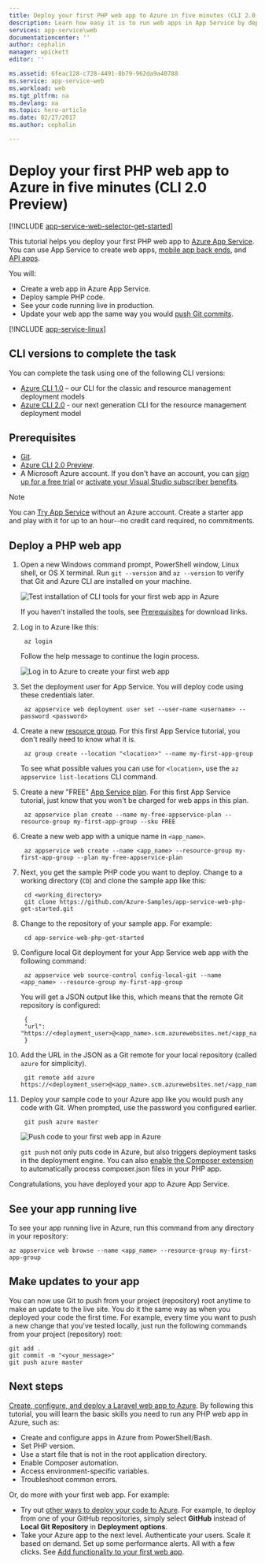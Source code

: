 ```yaml
---
title: Deploy your first PHP web app to Azure in five minutes (CLI 2.0 Preview) | Microsoft Docs
description: Learn how easy it is to run web apps in App Service by deploying a sample PHP app. Start doing real development quickly and see results immediately.
services: app-service\web
documentationcenter: ''
author: cephalin
manager: wpickett
editor: ''

ms.assetid: 6feac128-c728-4491-8b79-962da9a40788
ms.service: app-service-web
ms.workload: web
ms.tgt_pltfrm: na
ms.devlang: na
ms.topic: hero-article
ms.date: 02/27/2017
ms.author: cephalin

---
```

# Deploy your first PHP web app to Azure in five minutes (CLI 2.0 Preview)
[!INCLUDE [app-service-web-selector-get-started](../../includes/app-service-web-selector-get-started.md)]

This tutorial helps you deploy your first PHP web app to [Azure App Service](../app-service/app-service-value-prop-what-is.md).
You can use App Service to create web apps, [mobile app back ends](/documentation/learning-paths/appservice-mobileapps/),
and [API apps](../app-service-api/app-service-api-apps-why-best-platform.md).

You will: 

* Create a web app in Azure App Service.
* Deploy sample PHP code.
* See your code running live in production.
* Update your web app the same way you would [push Git commits](https://git-scm.com/docs/git-push).

[!INCLUDE [app-service-linux](../../includes/app-service-linux.md)]

## CLI versions to complete the task

You can complete the task using one of the following CLI versions:

- [Azure CLI 1.0](app-service-web-get-started-php-cli-nodejs.md) – our CLI for the classic and resource management deployment models
- [Azure CLI 2.0](app-service-web-get-started-php.md) - our next generation CLI for the resource management deployment model

## Prerequisites
* [Git](http://www.git-scm.com/downloads).
* [Azure CLI 2.0 Preview](/cli/azure/install-az-cli2).
* A Microsoft Azure account. If you don't have an account, you can 
  [sign up for a free trial](https://azure.microsoft.com/pricing/free-trial/?WT.mc_id=A261C142F) or 
  [activate your Visual Studio subscriber benefits](https://azure.microsoft.com/pricing/member-offers/msdn-benefits-details/?WT.mc_id=A261C142F).

> [!NOTE]
> You can [Try App Service](https://azure.microsoft.com/try/app-service/) without an Azure account. Create a starter app and play with
> it for up to an hour--no credit card required, no commitments.
> 
> 

## Deploy a PHP web app
1. Open a new Windows command prompt, PowerShell window, Linux shell, or OS X terminal. Run `git --version` and `az --version` to verify that Git and Azure CLI
   are installed on your machine.
   
    ![Test installation of CLI tools for your first web app in Azure](./media/app-service-web-get-started-languages/1-test-tools-2.0.png)
   
    If you haven't installed the tools, see [Prerequisites](#Prerequisites) for download links.
2. Log in to Azure like this:
   
        az login
   
    Follow the help message to continue the login process.
   
    ![Log in to Azure to create your first web app](./media/app-service-web-get-started-languages/3-azure-login-2.0.png)

3. Set the deployment user for App Service. You will deploy code using these credentials later.
   
        az appservice web deployment user set --user-name <username> --password <password>

3. Create a new [resource group](../azure-resource-manager/resource-group-overview.md). For this first App Service tutorial, you don't really need to know
what it is.

        az group create --location "<location>" --name my-first-app-group

    To see what possible values you can use for `<location>`, use the `az appservice list-locations` CLI command.

3. Create a new "FREE" [App Service plan](../app-service/azure-web-sites-web-hosting-plans-in-depth-overview.md). For this first App Service tutorial, just 
know that you won't be charged for web apps in this plan.

        az appservice plan create --name my-free-appservice-plan --resource-group my-first-app-group --sku FREE

4. Create a new web app with a unique name in `<app_name>`.

        az appservice web create --name <app_name> --resource-group my-first-app-group --plan my-free-appservice-plan

4. Next, you get the sample PHP code you want to deploy. Change to a working directory (`CD`) and clone the sample app like this:
   
        cd <working_directory>
        git clone https://github.com/Azure-Samples/app-service-web-php-get-started.git

5. Change to the repository of your sample app. For example:
   
        cd app-service-web-php-get-started
5. Configure local Git deployment for your App Service web app with the following command:

        az appservice web source-control config-local-git --name <app_name> --resource-group my-first-app-group

    You will get a JSON output like this, which means that the remote Git repository is configured:

        {
        "url": "https://<deployment_user>@<app_name>.scm.azurewebsites.net/<app_name>.git"
        }

6. Add the URL in the JSON as a Git remote for your local repository (called `azure` for simplicity).

        git remote add azure https://<deployment_user>@<app_name>.scm.azurewebsites.net/<app_name>.git
   
7. Deploy your sample code to your Azure app like you would push any code with Git. When prompted, use the password you configured earlier.
   
        git push azure master
   
    ![Push code to your first web app in Azure](./media/app-service-web-get-started-languages/php-git-push.png)
   
    `git push` not only puts code in Azure, but also triggers deployment tasks in the deployment engine. You can also 
    [enable the Composer extension](web-sites-php-mysql-deploy-use-git.md#composer) to automatically process composer.json files
    in your PHP app.

Congratulations, you have deployed your app to Azure App Service.

## See your app running live
To see your app running live in Azure, run this command from any directory in your repository:

    az appservice web browse --name <app_name> --resource-group my-first-app-group

## Make updates to your app
You can now use Git to push from your project (repository) root anytime to make an update to the live site. You do it the same way as when you deployed your code
the first time. For example, every time you want to push a new change that you've tested locally, just run the following commands from your project 
(repository) root:

    git add .
    git commit -m "<your_message>"
    git push azure master

## Next steps
[Create, configure, and deploy a Laravel web app to Azure](app-service-web-php-get-started.md). By following this tutorial, you will learn
the basic skills you need to run any PHP web app in Azure, such as:

* Create and configure apps in Azure from PowerShell/Bash.
* Set PHP version.
* Use a start file that is not in the root application directory.
* Enable Composer automation.
* Access environment-specific variables.
* Troubleshoot common errors.

Or, do more with your first web app. For example:

* Try out [other ways to deploy your code to Azure](web-sites-deploy.md). For example, to deploy from one of your GitHub repositories, simply select
  **GitHub** instead of **Local Git Repository** in **Deployment options**.
* Take your Azure app to the next level. Authenticate your users. Scale it based on demand. Set up some performance alerts. All with a few clicks. See 
  [Add functionality to your first web app](app-service-web-get-started-2.md).

